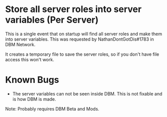# Store all server roles into server variables (Per Server)
This is a single event that on startup will find all server roles and make them into server variables.
This was requested by NathanDontGotDis#1783 in DBM Network.

It creates a temporary file to save the server roles, so if you don't have file access this won't work.

# Known Bugs
- The server variables can not be seen inside DBM. This is not fixable and is how DBM is made.

Note: Probably requires DBM Beta and Mods.
